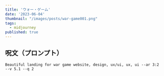 ```yaml
---
title: 'ウォー・ゲーム'
date: '2023-06-04'
thumbnail: "/images/posts/war-game001.png"
tags:
  - midjourney
published: true
---
```


## 呪文（プロンプト）
```
Beautiful landing for war game website, design, ux/ui, ux, ui --ar 3:2 --v 5.1 --q 2
```
